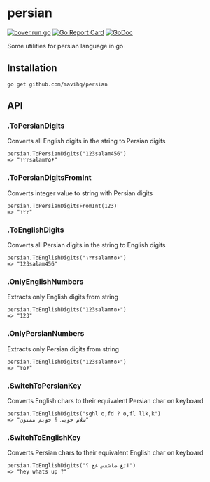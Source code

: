 # persian
[![cover.run go](https://cover.run/go/github.com/mavihq/persian.svg)](https://cover.run/go/github.com/mavihq/persian)
[![Go Report Card](https://goreportcard.com/badge/github.com/mavihq/persian)](https://goreportcard.com/report/github.com/mavihq/persian)
[![GoDoc](https://godoc.org/github.com/mavihq/persian?status.svg)](https://godoc.org/github.com/mavihq/persian)

Some utilities for persian language in go

## Installation
```
go get github.com/mavihq/persian
```

## API
### .ToPersianDigits
Converts all English digits in the string to Persian digits
```
persian.ToPersianDigits("123salam456")
=> "۱۲۳salam۴۵۶"
```

### .ToPersianDigitsFromInt
Converts integer value to string with Persian digits
```
persian.ToPersianDigitsFromInt(123)
=> "۱۲۳"
```

### .ToEnglishDigits
Converts all Persian digits in the string to English digits
```
persian.ToEnglishDigits("۱۲۳salam۴۵۶")
=> "123salam456"
```

### .OnlyEnglishNumbers
Extracts only English digits from string
```
persian.ToEnglishDigits("123salam۴۵۶")
=> "123"
```

### .OnlyPersianNumbers
Extracts only Persian digits from string
```
persian.ToEnglishDigits("123salam۴۵۶")
=> "۴۵۶"
```

### .SwitchToPersianKey
Converts English chars to their equivalent Persian char on keyboard
```
persian.ToEnglishDigits("sghl o,fd ? o,fl llk,k")
=> "سلام خوبی ؟ خوبم ممنون"
```

### .SwitchToEnglishKey
Converts Persian chars to their equivalent English char on keyboard
```
persian.ToEnglishDigits("اثغ صاشفس عح ؟")
=> "hey whats up ?"
```